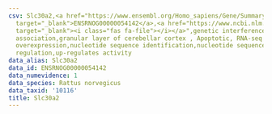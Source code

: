 ```yaml
---
csv: Slc30a2,<a href="https://www.ensembl.org/Homo_sapiens/Gene/Summary?db=core;g=ENSRNOG00000054142"
  target="_blank">ENSRNOG00000054142</a>,<a href="https://www.ncbi.nlm.nih.gov/pubmed/30467350"
  target="_blank"><i class="fas fa-file"></i></a>",genetic interference,functional
  association,granular layer of cerebellar cortex , Apoptotic, RNA-seq assay, hsf-1
  overexpression,nucleotide sequence identification,nucleotide sequence identification,transcriptional
  regulation,up-regulates activity
data_alias: Slc30a2
data_id: ENSRNOG00000054142
data_numevidence: 1
data_species: Rattus norvegicus
data_taxid: '10116'
title: Slc30a2
---
```

